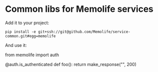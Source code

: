 Common libs for Memolife services
=========================

Add it to your project:

    pip install -e git+ssh://git@github.com/Memolife/service-common.git#egg=memolife

And use it:

   from memolife import auth

   @auth.is_authenticated
   def foo():
       return make_response("", 200)


